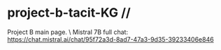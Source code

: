 # project-b-tacit-KG //
Project B main page. \\
Mistral 7B full chat: https://chat.mistral.ai/chat/95f72a3d-8ad7-47a3-9d35-39233406e846
